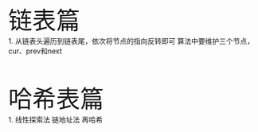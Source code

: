 <br><br>
<font size=7>链表篇</font><br>
1.
从链表头遍历到链表尾，依次将节点的指向反转即可
算法中要维护三个节点，cur、prev和next





<br><br>
<font size=7>哈希表篇</font><br>
1.
线性探索法
链地址法
再哈希



